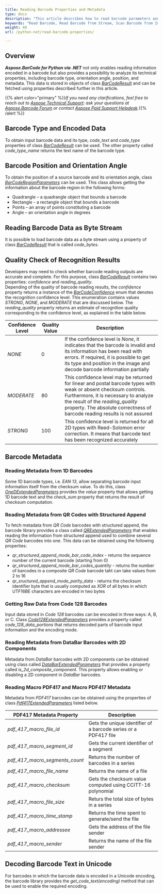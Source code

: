 ```yaml
---
title: Reading Barcode Properties and Metadata
type: docs
description: "This article describes how to read barcode parameters and encoded metadata"
keywords: "Read Barcode, Read Barcode from Stream, Scan Barcode from Image, Many Barcodes in One Image, Read PDF417 Barcode, Read PDF417 Metadata, Read Qr Code, Read QR Code Metadata, QR Code Structured Append, Aspose.BarCode, Read Barcodes in Python"
weight: 40
url: /python-net/read-barcode-properties/

---
```

 
## **Overview**
***Aspose.BarCode for Python via .NET*** not only enables reading information encoded in a barcode but also provides a possibility to analyze its technical properties, including barcode type, orientation angle, position, and metadata. This data is stored in objects of class [*BarCodeResult*](https://reference.aspose.com/barcode/python-net/aspose.barcode.barcoderecognition/barcoderesult/) and can be fetched using properties described further in this article.  


{{% alert color="primary" %}}*If you need any clarifications, feel free to reach out to [Aspose Technical Support](/barcode/python-net/technical-support/): ask your questions at [Aspose.Barcode Forum](https://forum.aspose.com/c/barcode/13) or contact [Aspose Paid Support Helpdesk](https://helpdesk.aspose.com/).*{{% /alert %}}

## **Barcode Type and Encoded Data**
To obtain input barcode data and its type, *code_text* and *code_type* properties of class [*BarCodeResult*](https://reference.aspose.com/barcode/python-net/aspose.barcode.barcoderecognition/barcoderesult/) can be used. The other property called *code_type_name* returns the text name of the barcode type.

## **Barcode Position and Orientation Angle**
To obtain the position of a source barcode and its orientation angle, class [*BarCodeRegionParameters*](https://reference.aspose.com/barcode/python-net/aspose.barcode.barcoderecognition/barcoderegionparameters/) can be used. This class allows getting the information about the barcode region in the following forms:
-	Quadrangle – a quadrangle object that bounds a barcode
-	Rectangle - a rectangle object that bounds a barcode
-	Points – an array of points constituting a barcode
-	Angle – an orientation angle in degrees

## **Reading Barcode Data as Byte Stream**
It is possible to load barcode data as a byte stream using a property of class [*BarCodeResult*](https://reference.aspose.com/barcode/python-net/aspose.barcode.barcoderecognition/barcoderesult/) that is called *code_bytes*. 
  
## **Quality Check of Recognition Results**
Developers may need to check whether barcode reading outputs are accurate and complete. For this purpose, class [*BarCodeResult*](https://reference.aspose.com/barcode/python-net/aspose.barcode.barcoderecognition/barcoderesult/) contains two properties: *confidence* and *reading_quality*.  
Depending of the quality of barcode reading results, the *confidence* property returns a instance of the [*BarCodeConfidence*](https://reference.aspose.com/barcode/python-net/aspose.barcode.barcoderecognition/barcodeconfidence/) enum that denotes the recognition confidence level. This enumeration contains values *STRONG*, *NONE*, and *MODERATE* that are discussed below. The *reading_quality* property returns an estimate of recognition quality corresponding to the confidence level, as explained in the table below.
  
|Confidence Level|Quality Value|Description|
|---|---|---|
|*NONE*|0|If the confidence level is *None*, it indicates that the barcode is invalid and its information has been read with errors. If required, it is possible to get its type and position in the image and decode barcode information partially|
|*MODERATE*|80|This confidence level may be returned for linear and postal barcode types with weak or absent checksum controls. Furthermore, it is necessary to analyze the result of the *reading_quality* property. The absolute correctness of barcode reading results is not assured|
|*STRONG*|100|This confidence level is returned for all 2D types with Reed-Solomon error correction. It means that barcode text has been recognized accurately|
  

## **Barcode Metadata**

### **Reading Metadata from 1D Barcodes**
Some 1D barcode types, i.e. *EAN 13*, allow separating barcode input information itself from the checksum value. To do this, class [*OneDExtendedParameters*](https://reference.aspose.com/barcode/python-net/aspose.barcode.barcoderecognition/databarextendedparameters/) provides the *value* property that allows getting 1D barcode text and the *check_sum* property that returns the result of checksum computation.

### **Reading Metadata from QR Codes with Structured Append**
To fetch metadata from *QR Code* barcodes with structured append, the barcode library provides a class called [*QRExtendedParameters*](https://reference.aspose.com/barcode/python-net/aspose.barcode.barcoderecognition/qrextendedparameters/) that enables reading the information from structured append used to combine several *QR Code* barcodes into one. This data can be obtained using the following properties:

- *qr_structured_append_mode_bar_code_index* - returns the sequence number of the current barcode (starting from 0)
- *qr_structured_append_mode_bar_codes_quantity* - returns the number of barcodes in a composite *QR Code* barcode taht can take values from 2 to 16
- *qr_sructured_append_mode_parity_data* - returns the checksum identifier byte that is usually computed as *XOR* of all bytes in which UTF16BE characters are encoded in two bytes  
    
### **Getting Raw Data from Code 128 Barcodes**
Input data stored in *Code 128* barcodes can be encoded in three ways: A, B, or C. Class [*Code128ExtendedParameters*](https://reference.aspose.com/barcode/python-net/aspose.barcode.barcoderecognition/code128extendedparameters/) provides a property called *code_128_data_portions* that returns decoded parts of barcode input information and the encoding mode.

### **Reading Metadata from DataBar Barcodes with 2D Components**
Metadata from *DataBar* barcodes with 2D components can be obtained using class called [*DataBarExtendedParameters*](https://reference.aspose.com/barcode/python-net/aspose.barcode.barcoderecognition/) that provides a property called *is_2d_composite_component*. This property allows enabling or disabling a 2D component in *DataBar* barcodes. 

### **Reading Macro PDF417 and Macro PDF417 Metadata**
Metadata from *PDF417* barcodes can be obtained using the properties of class [*Pdf417ExtendedParameters*](https://reference.aspose.com/barcode/python-net/aspose.barcode.barcoderecognition/pdf417extendedparameters/) listed below.
  
|PDF417 Metadata Property|Description|
|---|---|
|*pdf_417_macro_file_id*|Gets the unique identifier of a barcode series or a PDF417 file|
|*pdf_417_macro_segment_id*|Gets the current identifier of a segment|
|*pdf_417_macro_segments_count*|Returns the number of barcodes in a series|
|*pdf_417_macro_file_name*|Returns the name of a file|
|*pdf_417_macro_checksum*|Gets the checksum value computed using CCITT-16 polynomial|
|*pdf_417_macro_file_size*|Returs the total size of bytes in a series|
|*pdf_417_macro_time_stamp*|Returns the time spent to generate/send the file|
|*pdf_417_macro_addressee*|Gets the address of the file sender|
|*pdf_417_macro_sender*|Returns the name of the file sender|
  
## **Decoding Barcode Text in Unicode**
For barcodes in which the barcode data is encoded in a Unicode encoding, the barcode library provides the *get_code_text(encoding)* method that can be used to enable the required encoding.  